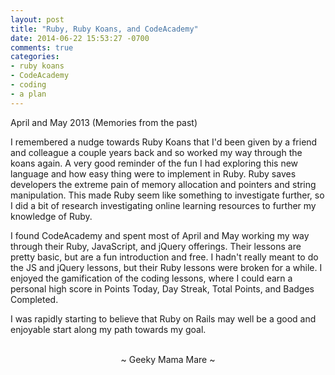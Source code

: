 ```yaml
---
layout: post
title: "Ruby, Ruby Koans, and CodeAcademy"
date: 2014-06-22 15:53:27 -0700
comments: true
categories:
- ruby koans
- CodeAcademy
- coding
- a plan
---
```

April and May 2013 (Memories from the past)

I remembered a nudge towards Ruby Koans that I'd been given by a friend and colleague a couple years back and so worked my way through the koans again.  A very good reminder of the fun I had exploring this new language and how easy thing were to implement in Ruby.  Ruby saves developers the extreme pain of memory allocation and pointers and string manipulation.  This made Ruby seem like something to investigate further, so I did a bit of research investigating online learning resources to further my knowledge of Ruby.

I found CodeAcademy and spent most of April and May working my way through their Ruby, JavaScript, and jQuery offerings.  Their lessons are pretty basic, but are a fun introduction and free.  I hadn't really meant to do the JS and jQuery lessons, but their Ruby lessons were broken for a while.  I enjoyed the gamification of the coding lessons, where I could earn a personal high score in Points Today, Day Streak, Total Points, and Badges Completed.

I was rapidly starting to believe that Ruby on Rails may well be a good and enjoyable start along my path towards my goal.

<br>
<center>~ Geeky Mama Mare ~</center>
